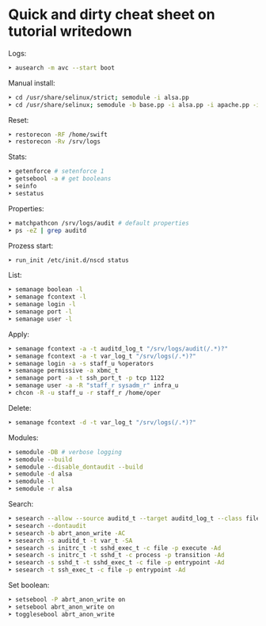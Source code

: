 # Quick and dirty cheat sheet on tutorial writedown

Logs:

```bash
➤ ausearch -m avc --start boot
```

Manual install:

```bash
➤ cd /usr/share/selinux/strict; semodule -i alsa.pp
➤ cd /usr/share/selinux; semodule -b base.pp -i alsa.pp -i apache.pp -i apm.pp -i application.pp -i ...
```

Reset:

```bash
➤ restorecon -RF /home/swift
➤ restorecon -Rv /srv/logs
```

Stats:

```bash
➤ getenforce # setenforce 1
➤ getsebool -a # get booleans
➤ seinfo
➤ sestatus
```

Properties:

```bash
➤ matchpathcon /srv/logs/audit # default properties
➤ ps -eZ | grep auditd
```

Prozess start:

```bash
➤ run_init /etc/init.d/nscd status
```

List:

```bash
➤ semanage boolean -l
➤ semanage fcontext -l
➤ semanage login -l
➤ semanage port -l
➤ semanage user -l
```

Apply:

```bash
➤ semanage fcontext -a -t auditd_log_t "/srv/logs/audit(/.*)?"
➤ semanage fcontext -a -t var_log_t "/srv/logs(/.*)?"
➤ semanage login -a -s staff_u %operators
➤ semanage permissive -a xbmc_t
➤ semanage port -a -t ssh_port_t -p tcp 1122
➤ semanage user -a -R "staff_r sysadm_r" infra_u
➤ chcon -R -u staff_u -r staff_r /home/oper
```

Delete:

```bash
➤ semanage fcontext -d -t var_log_t "/srv/logs(/.*)?"
```

Modules:

```bash
➤ semodule -DB # verbose logging
➤ semodule --build
➤ semodule --disable_dontaudit --build
➤ semodule -d alsa
➤ semodule -l
➤ semodule -r alsa
```

Search:

```bash
➤ sesearch --allow --source auditd_t --target auditd_log_t --class file --perm write
➤ sesearch --dontaudit
➤ sesearch -b abrt_anon_write -AC
➤ sesearch -s auditd_t -t var_t -SA
➤ sesearch -s initrc_t -t sshd_exec_t -c file -p execute -Ad
➤ sesearch -s initrc_t -t sshd_t -c process -p transition -Ad
➤ sesearch -s sshd_t -t sshd_exec_t -c file -p entrypoint -Ad
➤ sesearch -t ssh_exec_t -c file -p entrypoint -Ad
```

Set boolean:

```bash
➤ setsebool -P abrt_anon_write on
➤ setsebool abrt_anon_write on
➤ togglesebool abrt_anon_write
```
